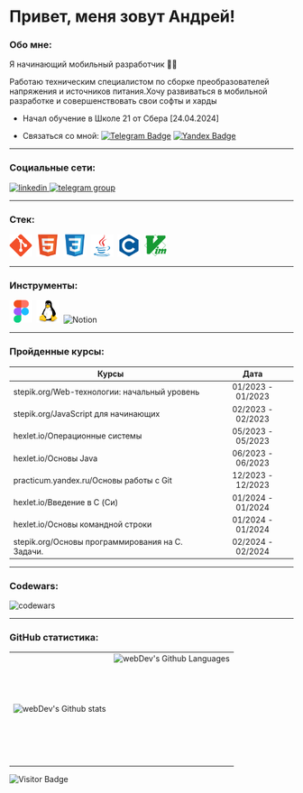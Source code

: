 
# Привет, меня зовут Андрей!


### Обо мне:

Я начинающий мобильный разработчик :man_technologist: 

Работаю техническим специалистом по сборке преобразователей напряжения и источников питания.Хочу развиваться в мобильной разработке и совершенствовать свои софты и харды
-  Начал обучение в Школе 21 от Сбера [24.04.2024] 

- Связаться со мной: [![Telegram Badge](https://img.shields.io/badge/-Zhuravlyov_Andrey-blue?style=flat&logo=Telegram&logoColor=white)](https://t.me/Zhuravlyov_Andrey) [![Yandex Badge](https://img.shields.io/badge/-@yandex-yellow?style=flat&logo=Mail&logoColor=white)](mailto:Zhuravlev112358@yandex.ru)

---

### Социальные сети:

  <div id="badges">
    <a href="https://[www.linkedin.com](https://www.linkedin.com/in/%D0%B0%D0%BD%D0%B4%D1%80%D0%B5%D0%B9-%D0%B6%D1%83%D1%80%D0%B0%D0%B2%D0%BB%D1%91%D0%B2-628aab153/)/in/" target="_blank">
      <img src="https://cdn-icons-png.flaticon.com/512/2504/2504799.png" width="40" height="40" alt="linkedin" />
    </a>
    <a href="https://t.me/Zhuravlyov_Andrey" target="_blank">
      <img src="https://cdn-icons-png.flaticon.com/512/2111/2111646.png" width="40" height="40" alt="telegram group" /> 
    </a>
  </div>

---

### Стек:

<div>
  <img src="https://github.com/devicons/devicon/blob/master/icons/git/git-original.svg" title="git" alt="git" width="40" height="40"/>&nbsp
  <img src="https://github.com/devicons/devicon/blob/master/icons/html5/html5-original.svg" title="html5" alt="html5" width="40" height="40"/>&nbsp
  <img src="https://github.com/devicons/devicon/blob/master/icons/css3/css3-original.svg" title="css" alt="css" width="40" height="40"/>&nbsp
  <img src="https://github.com/devicons/devicon/blob/master/icons/java/java-original.svg" title="java" alt="java" width="40" height="40"/>&nbsp
  <img src="https://github.com/devicons/devicon/blob/master/icons/c/c-plain.svg" title="C" alt="C" width="40" height="40"/>&nbsp;
  <img src="https://github.com/devicons/devicon/blob/master/icons/vim/vim-plain.svg" title="vim" alt="vim" width="40" height="40"/>&nbsp;
  
</div>

---

### Инструменты:

<div>
  <img src="https://github.com/devicons/devicon/blob/master/icons/figma/figma-original.svg" title="figma" alt="figma" width="40" height="40"/>&nbsp;
  <img src="https://github.com/devicons/devicon/blob/master/icons/linux/linux-original.svg" title="linux" alt="linux" width="40" height="40"/>&nbsp;
  <img src="https://upload.wikimedia.org/wikipedia/commons/e/e9/Notion-logo.svg" title="Notion" alt="Notion" width="40" height="40"/>&nbsp;
</div>

---

### Пройденные курсы:

| Курсы                                                           | Дата              |
| ----------------------------------------------------------------| :---------------: |
| stepik.org/Web-технологии: начальный уровень                    | 01/2023 - 01/2023 |
| stepik.org/JavaScript для начинающих                            | 02/2023 - 02/2023 |
| hexlet.io/Операционные системы                                  | 05/2023 - 05/2023 |
| hexlet.io/Основы Java                                           | 06/2023 - 06/2023 |
| practicum.yandex.ru/Основы работы с Git                         | 12/2023 - 12/2023 |
| hexlet.io/Введение в C (Си)                                     | 01/2024 - 01/2024 |
| hexlet.io/Основы командной строки                               | 01/2024 - 01/2024 |
| stepik.org/Основы программирования на C. Задачи.                | 02/2024 - 02/2024 |

---

### Codewars:

![codewars](https://www.codewars.com/users/ZhuravlevAndrey/badges/large)

---

### GitHub статистика:

<table>
  <tr>
    <td>
      <img align="left" src="http://github-readme-streak-stats.herokuapp.com?user=Zhuravlev-Andrey&theme=dark&background=000000" alt="webDev's Github stats" />
    </td>
    <td>
      <img height="195px" align="right" alt="webDev's Github Languages" src="https://github-readme-stats-sigma-five.vercel.app/api/top-langs/?username=Zhuravlev-Andrey&layout=compact&theme=vision-friendly-dark" />
    </td>
  </tr>
</table>

![Visitor Badge](https://visitor-badge.laobi.icu/badge?page_id=filimonovalexey)
